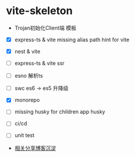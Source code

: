 # vite-skeleton

- Trojan初始化Client端 模板

- [x] express-ts & vite  missing alias path hint for vite
- [x] nest & vite
- [ ] express-ts & vite ssr

- [ ] esno 解析ts

- [ ] swc es6 -> es5 升降级

- [x] monorepo

- [ ] missing husky for children app husky

- [ ] ci/cd

- [ ] unit test

- [相关分享博客沉淀](https://github.com/Trojan0523/weekly_notes/blob/main/Personal.%20%E5%89%8D%E7%AB%AF%E8%84%9A%E6%89%8B%E6%9E%B6%26%E6%A8%A1%E6%9D%BF%E6%90%AD%E5%BB%BA.md)
